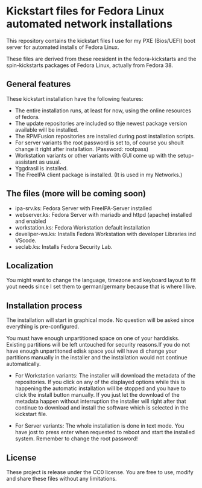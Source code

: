 # Kickstart files for Fedora Linux automated network installations  

This repository contains the kickstart files I use for my PXE (Bios/UEFI) boot server for automated installs of Fedora Linux.  

These files are derived from these reesident in the fedora-kickstarts and the spin-kickstarts packages of Fedora Linux, actually from Fedora 38.  

## General features

These kickstart installation have the following features:  

- The entire installation runs, at least for now, using the online resources of fedora.
- The update repositories are included so thje newest package version available will be installed.
- The RPMFusion repositories are installed during post installation scripts.
- For server variants the root password is set to, of course you shoult change it right after installation. (Password: rootpass)
- Workstation variants or other variants with GUI come up with the setup-assistant as usual.
- Yggdrasil is installed.
- The FreeIPA client package is installed. (It is used in my Networks.)

## The files (more will be coming soon)

- ipa-srv.ks: Fedora Server with FreeIPA-Server installed
- webserver.ks: Fedora Server with mariadb and httpd (apache) installed and enabled
- workstation.ks: Fedora Workstation default installation
- develiper-ws.ks: Installs Fedora Workstation with developer Libraries ind VScode.
- seclab.ks: Installs Fedora Security Lab.

## Localization

You might want to change the language, timezone and keyboard layout  to fit yout needs since I set them to german/germany because that is where I live.

## Installation process

The installation will start in graphical mode. No question will be asked since everything is pre-configured.  

You must have enough unpartitioned space on one of your harddisks. Existing partitions will be left untouched for security reasons.If you do not have enough unpartitoned edisk space youi will have di change your partitions manually in the installer and the installation would not continue automatically.  

- For Workstation variants: The installer will download the metadata of the repositories. If you click on any of the displayed options while this is happening the automatic installation will be stopped and you have to click the install button manually. If you just let the download of the metadata happen without interruption the installer will right after that continue to download and install the software which is selected in the kickstart file.

- For Server variants: The whole installation is done in text mode. You have jost to press enter when requested to reboot and start the installed system. Remember to change the root password!

## License

These project is release under the CC0 license. You are free to use, modify and share these files without any limitations.
